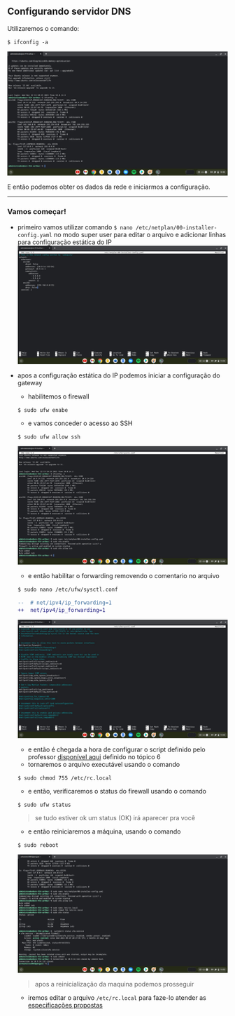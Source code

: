 ## Configurando servidor DNS

Utilizaremos o comando:

```shell
$ ifconfig -a
```

![obtendo dados da rede](/media/images/2.jpg)

E então podemos obter os dados da rede e iniciarmos a configuração.
___
### Vamos começar!

* primeiro vamos utilizar comando `$ nano /etc/netplan/00-installer-config.yaml` no modo super user para editar o arquivo e adicionar linhas para configuração estática do IP
![arquivo 00-instaler-config.yml](../media/images/3.jpg)


* apos a configuração estática do IP podemos iniciar a configuração do gateway
  * habilitemos o firewall
  ```shell
  $ sudo ufw enabe
  ```
  * e vamos conceder o acesso ao SSH
  ```shell
  $ sudo ufw allow ssh
  ```
  ![imagem de habilitação do fi](../media/images/4.jpg)
  * e então habilitar o forwarding removendo o comentario no arquivo
  ```shell
  $ sudo nano /etc/ufw/sysctl.conf
  ```
  ```diff
  --  # net/ipv4/ip_forwarding=1
  ++  net/ipv4/ip_forwarding=1
  ```
  ![imagem de habilitação do fi](../media/images/5.jpg)
  * e então é chegada a hora de configurar o script definido pelo professor [disponível aqui](https://github.com/alaelson/labredes2021/blob/main/network/nat/readme.md) definido no tópico 6
  * tornaremos o arquivo executável usando o comando
  ```shell
  $ sudo chmod 755 /etc/rc.local
  ```
  * e então, verificaremos o status do firewall usando o comando
  ```shell
  $ sudo ufw status
  ```
  > se tudo estiver ok um status (OK) irá aparecer pra você
  * e então reiniciaremos a máquina, usando o comando
  ```shell
  $ sudo reboot
  ```
  ![rebooting system](../media/images/6.jpg)
  > apos a reinicialização da maquina podemos prosseguir
  * iremos editar o arquivo `/etc/rc.local` para faze-lo atender as [especificações propostas](https://github.com/alaelson/labredes2021/blob/main/network/nat/readme.md) 